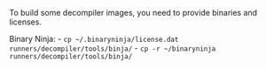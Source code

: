 To build some decompiler images, you need to provide binaries and licenses.

Binary Ninja:
    - `cp ~/.binaryninja/license.dat runners/decompiler/tools/binja/`
    - `cp -r ~/binaryninja runners/decompiler/tools/binja/`
